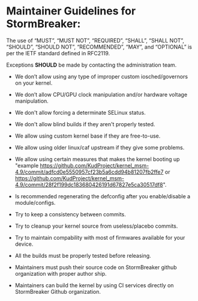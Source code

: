 # Maintainer Guidelines for StormBreaker:

The use of “MUST”, “MUST NOT”, “REQUIRED”, “SHALL”, “SHALL NOT”, “SHOULD”, “SHOULD NOT”, “RECOMMENDED”, “MAY”, and “OPTIONAL” is per the IETF standard defined in RFC2119.

Exceptions **SHOULD** be made by contacting the administration team.

- We don’t allow using any type of improper custom iosched/governors on your kernel.
- We don’t allow CPU/GPU clock manipulation and/or hardware voltage manipulation.
- We don't allow forcing a determinate SELinux status.
- We don't allow blind builds if they aren't properly tested.

- We allow using custom kernel base if they are free-to-use.
- We allow using older linux/caf upstream if they give some problems.
- We allow using certain measures that makes the kernel booting up "example https://github.com/KudProject/kernel_msm-4.9/commit/adfcd0e5550957cf23b5a6cdd94b81207fb2ffe7 or https://github.com/KudProject/kernel_msm-4.9/commit/28f2f199dc183680426191d67827e5ca30517df8".

- Is recommended regenerating the defconfig after you enable/disable a module/configs.

- Try to keep a consistency between commits.
- Try to cleanup your kernel source from useless/placebo commits.
- Try to maintain compability with most of firmwares available for your device.

- All the builds must be properly tested before releasing.
- Maintainers must push their source code on StormBreaker github organization with proper author ship.

- Maintainers can build the kernel by using CI services directly on StormBreaker Github organization.
